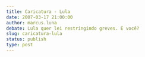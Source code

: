 ```yaml
---
title: Caricatura - Lula
date: 2007-03-17 21:00:00
author: marcus.luna
debate: Lula quer lei restringindo greves. E você?
slug: caricatura-lula
status: publish 
type: post
---
```



